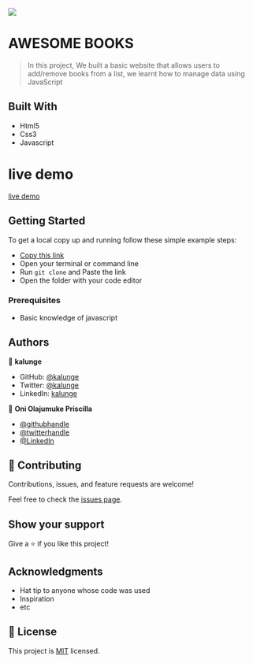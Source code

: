 ![](https://img.shields.io/badge/Microverse-blueviolet)

# AWESOME BOOKS

> In this project, We built a basic website that allows users to add/remove books from a list, we learnt how to manage data using JavaScript


## Built With

- Html5
- Css3
- Javascript

# live demo
[live demo](https://prolajumokeoni.github.io/awesome-books/)

## Getting Started

To get a local copy up and running follow these simple example steps:

- [Copy this link](https://github.com/prolajumokeoni/awesome-books.git)
- Open your terminal or command line
- Run `git clone` and Paste the link
- Open the folder with your code editor


### Prerequisites
- Basic knowledge of javascript



## Authors

👤 **kalunge**

- GitHub: [@kalunge](https://github.com/kalunge)
- Twitter: [@kalunge](https://twitter.com/titus_muthomi)
- LinkedIn: [kalunge](https://linkedin.com/in/titus_muthomi)



👤 **Oni Olajumuke Priscilla**

- [@githubhandle](https://github.com/prolajumokeoni)
- [@twitterhandle](https://twitter.com/prolajumokeoni)
- [@LinkedIn](https://www.linkedin.com/in/olajumoke-priscilla-oni-44a48b162/)

## 🤝 Contributing

Contributions, issues, and feature requests are welcome!

Feel free to check the [issues page](https://github.com/prolajumokeoni/awesome-books).

## Show your support

Give a ⭐️ if you like this project!

## Acknowledgments

- Hat tip to anyone whose code was used
- Inspiration
- etc

## 📝 License

This project is [MIT](./MIT.md) licensed.
